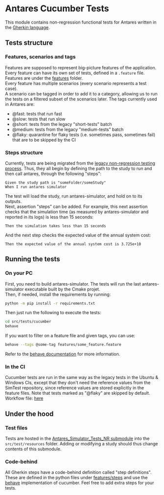 # Antares Cucumber Tests

This module contains non-regression functional tests for Antares written in
the [Gherkin language](https://cucumber.io/docs/gherkin/).

## Tests structure

### Features, scenarios and tags

Features are supposed to represent big-picture features of the application. Every feature can have its own set of tests,
defined in a `.feature` file. Features are under the [features](./features) folder.  
Every feature has multiple scenarios (every scenario represents a test case).  
A scenario can be tagged in order to add it to a category, allowing us to run the tests on a filtered subset of the
scenarios later. The tags currently used in Antares are:

- @fast: tests that run fast
- @slow: tests that run slow
- @short: tests from the legacy "short-tests" batch
- @medium: tests from the legacy "medium-tests" batch
- @flaky: quarantine for flaky tests (i.e. sometimes pass, sometimes fail) that are to be skipped by the CI

### Steps structure

Currently, tests are being migrated from the [legacy non-regression testing process](../run-study-tests). Thus, they
all begin by defining the path to the study to run and then call antares, through the following "steps":

~~~gherkin
Given the study path is "someFolder/someStudy"
When I run antares simulator
~~~

The test will load the study, run antares-simulator, and hold on to its outputs.  
Next, assertion "steps" can be added. For example, this next assertion checks that the simulation time (as measured by
antares-simulator and reported in its logs) is less than 15 seconds:

~~~gherkin
Then the simulation takes less than 15 seconds
~~~

And the next step checks the expected value of the annual system cost:

~~~gherkin
Then the expected value of the annual system cost is 3.725e+10
~~~

## Running the tests

### On your PC

First, you need to build antares-simulator. The tests will run the last antares-simulator executable built by the Cmake
projet.  
Then, if needed, install the requirements by running:

~~~bash
python -m pip install -r requirements.txt
~~~

Then just run the following to execute the tests:

~~~bash
cd src/tests/cucumber
behave
~~~

If you want to filter on a feature file and given tags, you can use:

~~~bash
behave --tags @some-tag features/some_feature.feature
~~~

Refer to the [behave documentation](https://behave.readthedocs.io/en/latest/) for more information.

### In the CI

Cucumber tests are run in the same way as the legacy tests in the Ubuntu & Windows CIs, except that they don't need the
reference values from the SimTest repository, since reference values are stored explicitly in the feature files.
Note that tests marked as "@flaky" are skipped by default.  
Workflow file: [here](../../../.github/workflows/cucumber-tests/action.yml)

## Under the hood

### Test files

Tests are hosted in
the [Antares_Simulator_Tests_NR submodule](https://github.com/AntaresSimulatorTeam/Antares_Simulator_Tests_NR)
into the `src/test/resources` folder. Adding or modifying a study should thus change contents of this submodule.

### Code-behind

All Gherkin steps have a code-behind definition called "step definitions". These are defined in the python files under
[features/steps](./features/steps) and use the [behave](https://behave.readthedocs.io/en/latest/) implementation of
cucumber. Feel free to add extra steps for your tests.

